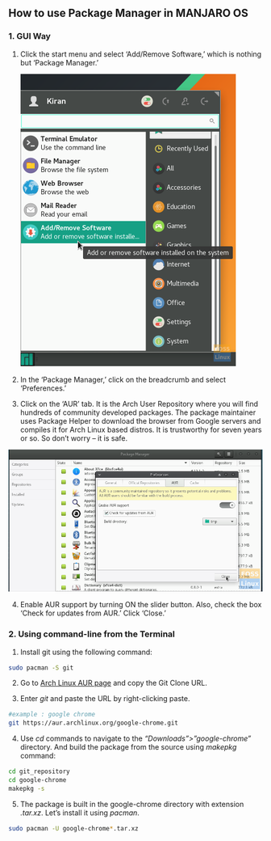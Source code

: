 ## How to use Package Manager in MANJARO OS 

### 1. GUI Way

1. Click the start menu and select ‘Add/Remove Software,’ which is nothing but ‘Package Manager.’

   ![Manjaro Start Menu](../images/How_to_use_packman/SelectMenuAddRm.png)

2. In the ‘Package Manager,’ click on the breadcrumb and select ‘Preferences.’

3. Click on the ‘AUR’ tab. It is the Arch User Repository where you will find hundreds of community developed packages. The package maintainer uses Package Helper to download the browser from Google servers and compiles it for Arch Linux based distros. It is trustworthy for seven years or so. So don’t worry – it is safe.

![AUR Repository](../images/How_to_use_packman/RepoPreference.png)

4. Enable AUR support by turning ON the slider button. Also, check the box ‘Check for updates from AUR.’ Click ‘Close.’

### 2. Using command-line from the Terminal

1. Install git using the following command:

```bash
sudo pacman -S git
```

2. Go to [Arch Linux AUR page](https://aur.archlinux.org/packages/google-chrome/) and copy the Git Clone URL.

3. Enter *git* and paste the URL by right-clicking paste.

```bash
#example : google chrome
git https://aur.archlinux.org/google-chrome.git
```

4. Use *cd* commands to navigate to the *“Downloads”>”google-chrome”* directory. And build the package from the source using *makepkg* command:

```bash
cd git_repository
cd google-chrome
makepkg -s
```

5. The package is built in the google-chrome directory with extension *.tar.xz*. Let’s install it using *pacman*.

```bash
sudo pacman -U google-chrome*.tar.xz
```

